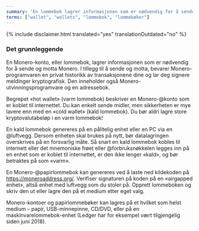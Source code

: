 ```yaml
---
summary: 'En lommebok lagrer informasjonen som er nødvendig for å sende og motta Monero'
terms: ["wallet", "wallets", "lommebok", "lommebøker"]
---
```


{% include disclaimer.html translated="yes" translationOutdated="no" %}

### Det grunnleggende

En Monero-konto, eller lommebok, lagrer informasjonen som er nødvendig for å
sende og motta Monero. I tillegg til å sende og motta, bevarer
Monero-programvaren en privat historikk av transaksjonene dine og lar deg
signere meldinger kryptografisk. Den inneholder også
Monero-utvinningsprogramvare og en adressebok.

Begrepet «hot wallet» (varm lommebok) beskriver en Monero-@konto som er
koblet til internettet. Du kan enkelt sende midler, men sikkerheten er mye
lavere enn med en «cold wallet» (kald lommebok). Du bør aldri lagre store
kryptovalutabeløp i en varm lommebok!

En kald lommebok genereres på en pålitelig enhet eller en PC via en
@luftvegg. Dersom enheten skal brukes på nytt, bør datalagringen overskrives
på en forsvarlig måte. Så snart en kald lommebok kobles til internett eller
det mnemoniske frøet eller @forbruksnøkkelen legges inn på en enhet som er
koblet til internettet, er den ikke lenger «kald», og bør betraktes på som
«varm».

En Monero-@papirlommebok kan genereres ved å laste ned kildekoden på
https://moneroaddress.org/. Verifiser signaturen på koden på en «airgapped
enhet», altså enhet med luftvegg som du stoler på. Opprett lommeboken og
skriv den ut eller lagre den på et medium etter eget valg.

Monero-kontoer og papirlommebøker kan lagres på et hvilket som helst medium
– papir, USB-minnepinne, CD/DVD, eller på en maskinvarelommebok-enhet
(Ledger har for eksempel vært tilgjengelig siden juni 2018).
